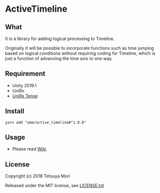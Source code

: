 # ActiveTimeline

## What

It is a library for adding logical processing to Timeline.

Originally it will be possible to incorporate functions such as time jumping based on logical conditions without requiring coding for Timeline, which is just a function of advancing the time axis to one way.

## Requirement

* Unity 2019.1
* UniRx
* [UniRx Tense](https://github.com/umm/unirx_tense)

## Install

```shell
yarn add "umm/active_timeline#^1.0.0"
```

## Usage

* Please read [Wiki](https://github.com/umm/active_timeline/wiki).

## License

Copyright (c) 2018 Tetsuya Mori

Released under the MIT license, see [LICENSE.txt](LICENSE.txt)

